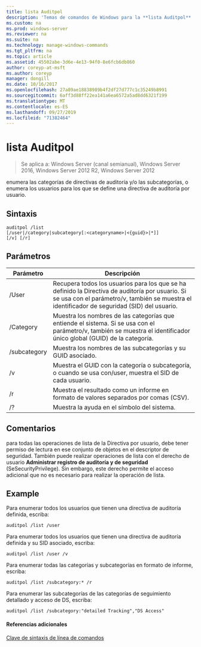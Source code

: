 ```yaml
---
title: lista Auditpol
description: 'Temas de comandos de Windows para la **lista Auditpol** : enumera las categorías de directivas de auditoría y/o las subcategorías, o enumera los usuarios para los que se define una directiva de auditoría por usuario.'
ms.custom: na
ms.prod: windows-server
ms.reviewer: na
ms.suite: na
ms.technology: manage-windows-commands
ms.tgt_pltfrm: na
ms.topic: article
ms.assetid: 45502abe-3d6e-4e13-94f0-8e6fcb6db860
author: coreyp-at-msft
ms.author: coreyp
manager: dongill
ms.date: 10/16/2017
ms.openlocfilehash: 27a89ae18838989b4f2df27d777c1c35249b8991
ms.sourcegitcommit: 6aff3d88ff22ea141a6ea6572a5ad8dd6321f199
ms.translationtype: MT
ms.contentlocale: es-ES
ms.lasthandoff: 09/27/2019
ms.locfileid: "71382464"
---
```

# <a name="auditpol-list"></a>lista Auditpol

>Se aplica a: Windows Server (canal semianual), Windows Server 2016, Windows Server 2012 R2, Windows Server 2012

enumera las categorías de directivas de auditoría y/o las subcategorías, o enumera los usuarios para los que se define una directiva de auditoría por usuario.

## <a name="syntax"></a>Sintaxis
```
auditpol /list
[/user|/category|subcategory[:<categoryname>|<{guid}>|*]]
[/v] [/r]
```
## <a name="parameters"></a>Parámetros
|Parámetro|Descripción|
|-------|--------|
|/User|Recupera todos los usuarios para los que se ha definido la Directiva de auditoría por usuario. Si se usa con el parámetro/v, también se muestra el identificador de seguridad (SID) del usuario.|
|/Category|Muestra los nombres de las categorías que entiende el sistema. Si se usa con el parámetro/v, también se muestra el identificador único global (GUID) de la categoría.|
|/subcategory|Muestra los nombres de las subcategorías y su GUID asociado.|
|/v|Muestra el GUID con la categoría o subcategoría, o cuando se usa con/user, muestra el SID de cada usuario.|
|/r|Muestra el resultado como un informe en formato de valores separados por comas (CSV).|
|/?|Muestra la ayuda en el símbolo del sistema.|
## <a name="remarks"></a>Comentarios
para todas las operaciones de lista de la Directiva por usuario, debe tener permiso de lectura en ese conjunto de objetos en el descriptor de seguridad. También puede realizar operaciones de lista con el derecho de usuario **Administrar registro de auditoría y de seguridad** (SeSecurityPrivilege). Sin embargo, este derecho permite el acceso adicional que no es necesario para realizar la operación de lista.
## <a name="BKMK_examples"></a>Example
Para enumerar todos los usuarios que tienen una directiva de auditoría definida, escriba:
```
auditpol /list /user
```
Para enumerar todos los usuarios que tienen una directiva de auditoría definida y su SID asociado, escriba:
```
auditpol /list /user /v
```
Para enumerar todas las categorías y subcategorías en formato de informe, escriba:
```
auditpol /list /subcategory:* /r
```
Para enumerar las subcategorías de las categorías de seguimiento detallado y acceso de DS, escriba:
```
auditpol /list /subcategory:"detailed Tracking","DS Access"
```
#### <a name="additional-references"></a>Referencias adicionales
[Clave de sintaxis de línea de comandos](command-line-syntax-key.md)
